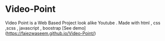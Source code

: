 # Video-Point
Video Point is a Web Based Project look alike  Youtube . Made with html , css  ,scss , javascript , boostrap 
[See demo] (https://faiezwaseem.github.io/Video-Point/)
